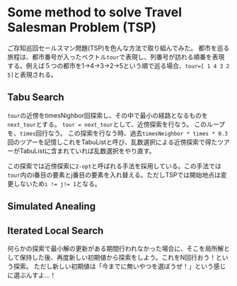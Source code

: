 # Some method to solve Travel Salesman Problem (TSP)
ご存知巡回セールスマン問題(TSP)を色んな方法で取り組んでみた。
都市を巡る旅程は、都市番号が入ったベクトル`tour`で表現し、列番号が訪れる順番を表現する。例えば５つの都市を1->4->3->2->5という順で巡る場合、`tour=[ 1 4 3 2 5]`と表現される。

## Tabu Search
`tour`の近傍をtimesNighbor回探索し、その中で最小の経路となるものを`next_tour`とする。
`tour = next_tour`として、近傍探索を行なう。
このループを、`times`回行なう。
この探索を行なう時、過去`timesNeighbor * times * 0.3`回のツアーを記憶しこれをTabuListと呼び、乱数選択による近傍探索で得たツアーがTabuListに含まれていれば乱数選択をやり直す。

この探索では近傍探索に`2-opt`と呼ばれる手法を採用している。この手法では`tour`内のi番目の要素とj番目の要素を入れ替える。ただしTSPでは開始地点は変更しないため`i != j!= 1`となる。

## Simulated Anealing


## Iterated Local Search
何らかの探索で最小解の更新がある期間行われなかった場合に、そこを局所解として保持した後、再度新しい初期値から探索をしよう。これをN回行おう！という探索。
ただし新しい初期値は「今までに無いやつを選ぼうぜ！」という感じに選ぶんすよ…！


